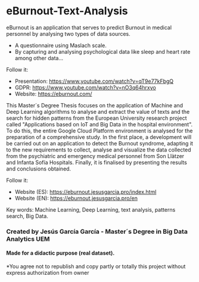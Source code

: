 # eBurnout-Text-Analysis
eBurnout is an application that serves to predict Burnout in medical personnel by analysing two types of data sources.
* A questionnaire using Maslach scale.
* By capturing and analysing psychological data like sleep and heart rate among other data...


Follow it:
- Presentation: https://www.youtube.com/watch?v=qT9e77kFbgQ
- GDPR: https://www.youtube.com/watch?v=nO3q64hrxyo
- Website: https://eburnout.com/

This Master´s Degree Thesis focuses on the application of Machine and Deep Learning algorithms to analyse and extract the value of texts and the search for hidden patterns from the European University research project called "Applications based on IoT and Big Data in the hospital environment". To do this, the entire Google Cloud Platform environment is analysed for the preparation of a comprehensive study.
In the first place, a development will be carried out on an application to detect the Burnout syndrome, adapting it to the new requirements to collect, analyse and visualize the data collected from the psychiatric and emergency medical personnel from Son Llàtzer and Infanta Sofía Hospitals.
Finally, it is finalised by presenting the results and conclusions obtained.

Follow it:
- Website (ES): https://eburnout.jesusgarcia.pro/index.html
- Website (EN): https://eburnout.jesusgarcia.pro/en

Key words: Machine Learning, Deep Learning, text analysis, patterns search, Big Data.

### Created by Jesús García García - Master´s Degree in Big Data Analytics UEM
#### Made for a didactic purpose (real dataset).
*You agree not to republish and copy partly or totally this project without express authorization from owner
